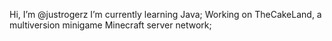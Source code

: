 Hi, I’m @justrogerz
I’m currently learning Java;
Working on TheCakeLand, a multiversion minigame Minecraft server network;

